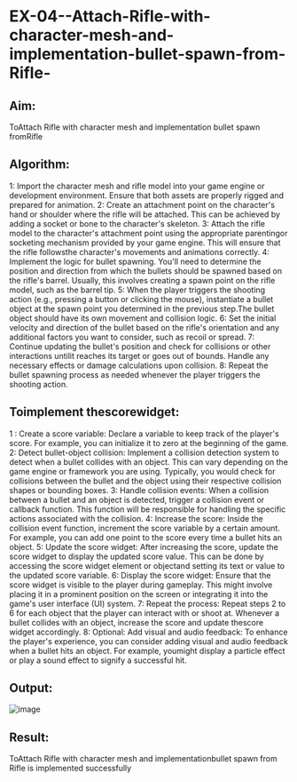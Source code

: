 # EX-04--Attach-Rifle-with-character-mesh-and-implementation-bullet-spawn-from-Rifle-
## Aim:
 ToAttach Rifle with character mesh and implementation bullet spawn fromRifle
## Algorithm:
 1: Import the character mesh and rifle model into your game engine or development
 environment. Ensure that both assets are properly rigged and prepared for animation.
 2: Create an attachment point on the character's hand or shoulder where the rifle will be
 attached. This can be achieved by adding a socket or bone to the character's skeleton.
 3: Attach the rifle model to the character's attachment point using the appropriate parentingor
 socketing mechanism provided by your game engine. This will ensure that the rifle followsthe
 character's movements and animations correctly.
 4: Implement the logic for bullet spawning. You'll need to determine the position and
 direction from which the bullets should be spawned based on the rifle's barrel. Usually, this
 involves creating a spawn point on the rifle model, such as the barrel tip.
 5: When the player triggers the shooting action (e.g., pressing a button or clicking the
 mouse), instantiate a bullet object at the spawn point you determined in the previous step.The
 bullet object should have its own movement and collision logic.
 6: Set the initial velocity and direction of the bullet based on the rifle's orientation and any
 additional factors you want to consider, such as recoil or spread.
 7: Continue updating the bullet's position and check for collisions or other interactions untilit
 reaches its target or goes out of bounds. Handle any necessary effects or damage
 calculations upon collision.
 8: Repeat the bullet spawning process as needed whenever the player triggers the shooting
 action.
## Toimplement thescorewidget:
 1 : Create a score variable: Declare a variable to keep track of the player's score. For
 example, you can initialize it to zero at the beginning of the game.
 2: Detect bullet-object collision: Implement a collision detection system to detect when a
 bullet collides with an object. This can vary depending on the game engine or framework
 you are using. Typically, you would check for collisions between the bullet and the object
 using their respective collision shapes or bounding boxes.
3: Handle collision events: When a collision between a bullet and an object is detected,
 trigger a collision event or callback function. This function will be responsible for handling
 the specific actions associated with the collision.
 4: Increase the score: Inside the collision event function, increment the score variable by a
 certain amount. For example, you can add one point to the score every time a bullet hits an
 object.
 5: Update the score widget: After increasing the score, update the score widget to display the
 updated score value. This can be done by accessing the score widget element or objectand
 setting its text or value to the updated score variable.
 6: Display the score widget: Ensure that the score widget is visible to the player during
 gameplay. This might involve placing it in a prominent position on the screen or integrating it
 into the game's user interface (UI) system.
 7: Repeat the process: Repeat steps 2 to 6 for each object that the player can interact with
 or shoot at. Whenever a bullet collides with an object, increase the score and update thescore
 widget accordingly.
 8: Optional: Add visual and audio feedback: To enhance the player's experience, you can
 consider adding visual and audio feedback when a bullet hits an object. For example, youmight
 display a particle effect or play a sound effect to signify a successful hit.
## Output:
![image](https://github.com/user-attachments/assets/5d6d9164-ee2c-42ed-a5c7-3adba4eef005)

## Result:
 ToAttach Rifle with character mesh and implementationbullet spawn from Rifle is
 implemented successfully
